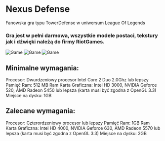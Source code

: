 # Nexus Defense
Fanowska gra typu TowerDefense w uniwersum League Of Legends


### Gra jest w pełni darmowa, wszystkie modele postaci, tekstury jak i dźwięki należą do firmy RiotGames.

![Game](https://i.imgur.com/Z4pRL7Y.png)
![Game](https://i.imgur.com/YZZVUU6.png)
![Game](https://i.imgur.com/M5bStoV.png)

## Minimalne wymagania:

Procesor:		Dwurdzeniowy procesor Intel Core 2 Duo 2.0Ghz lub lepszy
Pamięć Ram:		512 MB Ram
Karta Graficzna:		Intel HD 3000, NVIDIA Geforce 520, AMD Radeon 5450 lub lepsza (karta musi być zgodna z OpenGL 3.3)
Miejsce na dysku:		1GB


## Zalecane wymagania:

Procesor:		Czterordzeniowy procesor lub lepszy
Pamięć Ram:		1GB Ram
Karta Graficzna:		Intel HD 4000, NVIDIA Geforce 630, AMD Radeon 5570 lub lepsza (karta musi być zgodna z OpenGL 3.3)
Miejsce na dysku:		2GB
